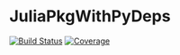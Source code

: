 # JuliaPkgWithPyDeps

[![Build Status](https://github.com/RoyCCWang/JuliaPkgWithPyDeps.jl/actions/workflows/CI.yml/badge.svg?branch=main)](https://github.com/RoyCCWang/JuliaPkgWithPyDeps.jl/actions/workflows/CI.yml?query=branch%3Amain)
[![Coverage](https://codecov.io/gh/RoyCCWang/JuliaPkgWithPyDeps.jl/branch/main/graph/badge.svg)](https://codecov.io/gh/RoyCCWang/JuliaPkgWithPyDeps.jl)
